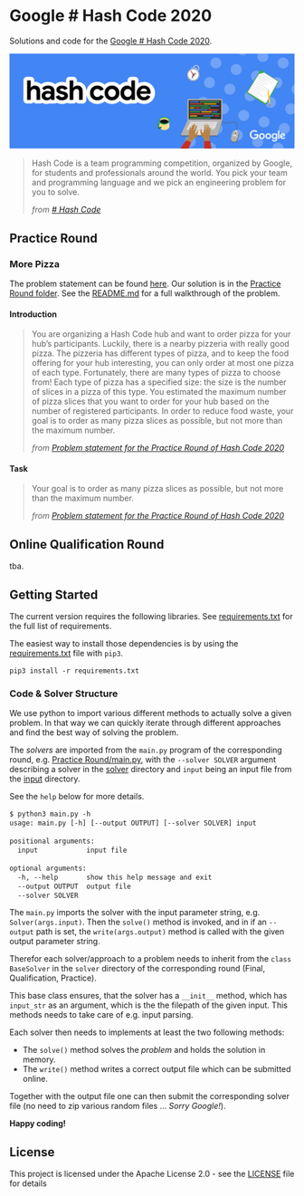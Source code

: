# Google \# Hash Code 2020

Solutions and code for the [Google \# Hash Code 2020](https://codingcompetitions.withgoogle.com/hashcode).

![Hash Code 2020 Banner](HashCode2020.png)

> Hash Code is a team programming competition, organized by Google, for students and professionals around the world.
> You pick your team and programming language and we pick an engineering problem for you to solve.
>
> _from [\# Hash Code](https://codingcompetitions.withgoogle.com/hashcode)_

## Practice Round

### More Pizza

The problem statement can be found [here](Practice%20Round/practice_problem.pdf).
Our solution is in the [Practice Round folder](Practice%20Round).
See the [README.md](Practice%20Round/README.md) for a full walkthrough of the problem.

#### Introduction

> You are organizing a Hash Code hub and want to order pizza for your hub’s participants.
> Luckily, there is a nearby pizzeria with really good pizza.
> The pizzeria has different types of pizza, and to keep the food offering for your hub interesting, you can only order at most one pizza of each type.
> Fortunately, there are many types of pizza to choose from!
> Each type of pizza has a specified size: the size is the number of slices in a pizza of this type.
> You estimated the maximum number of pizza slices that you want to order for your hub based on the number of registered participants.
> In order to reduce food waste, your goal is to order as many pizza slices as possible, but not more than the maximum number.
>
> _from [Problem statement for the Practice Round of Hash Code 2020](practice_problem.pdf)_

#### Task

> Your goal is to order as many pizza slices as possible, but not more than the maximum number.
>
> _from [Problem statement for the Practice Round of Hash Code 2020](practice_problem.pdf)_


## Online Qualification Round

tba.

## Getting Started

The current version requires the following libraries.
See [requirements.txt](requirements.txt) for the full list of requirements.

The easiest way to install those dependencies is by using the [requirements.txt](requirements.txt) file with `pip3`.
```shell
pip3 install -r requirements.txt
```

### Code \& Solver Structure

We use python to import various different methods to actually solve a given problem.
In that way we can quickly iterate through different approaches and find the best way of solving the problem.

The _solvers_ are imported from the `main.py` program of the corresponding round,
e.g. [Practice Round/main.py](Practice%20Round/main.py),
with the `--solver SOLVER` argument describing a solver in the [solver](Practice%20Round/solver) directory
and `input` being an input file from the [input](Practice%20Round/input) directory.

See the `help` below for more details.

```shell
$ python3 main.py -h
usage: main.py [-h] [--output OUTPUT] [--solver SOLVER] input

positional arguments:
  input            input file

optional arguments:
  -h, --help       show this help message and exit
  --output OUTPUT  output file
  --solver SOLVER
```

The `main.py` imports the solver with the input parameter string, e.g. `Solver(args.input)`.
Then the `solve()` method is invoked, and in if an `--output` path is set,
the `write(args.output)` method is called with the given output parameter string.

Therefor each solver/approach to a problem needs to inherit from the `class BaseSolver`
in the `solver` directory of the corresponding round (Final, Qualification, Practice).

This base class ensures, that the solver has a `__init__` method, which has `input_str` as an argument,
which is the the filepath of the given input.
This methods needs to take care of e.g. input parsing.

Each solver then needs to implements at least the two following methods:

- The `solve()` method solves the *problem* and holds the solution in memory.  
- The `write()` method writes a correct output file which can be submitted
online.

Together with the output file one can then submit the corresponding solver file
(no need to zip various random files ... *Sorry Google!*).
  
**Happy coding!**

## License

This project is licensed under the Apache License 2.0 - see the [LICENSE](LICENSE) file for details
